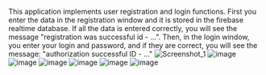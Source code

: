 This application implements user registration and login functions.
First you enter the data in the registration window and it is stored in the firebase realtime database.
If all the data is entered correctly, you will see the message "registration was successful id - ...".
Then, in the login window, you enter your login and password, and if they are correct, you will see the message: "authorization successful ID - ..."
![Screenshot_1](https://user-images.githubusercontent.com/102251036/160246273-ea7d9924-8dd2-4dc9-92f3-de5a3727e387.png)
![image](https://user-images.githubusercontent.com/102251036/160246294-92934cca-68cd-4ca6-be40-1b513dc1f29b.png)
![image](https://user-images.githubusercontent.com/102251036/160246320-06c59a6e-1e08-47bf-b89a-e3fb2921745d.png)
![image](https://user-images.githubusercontent.com/102251036/160246337-a1e0320a-aaf0-42b4-bb89-3c50af838066.png)
![image](https://user-images.githubusercontent.com/102251036/160246414-a0810d85-b973-4a68-8e00-d739051515a1.png)
![image](https://user-images.githubusercontent.com/102251036/160246463-f67ff4fb-301d-4bda-b929-f9ead6437e2c.png)
![image](https://user-images.githubusercontent.com/102251036/160246476-11eb7b0c-4030-42eb-9a53-517ec9532392.png)

